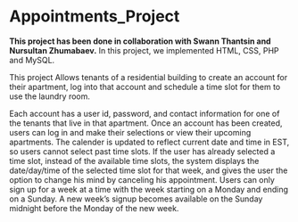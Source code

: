 # Appointments_Project

**This project has been done in collaboration with Swann Thantsin and Nursultan Zhumabaev.**
In this project, we implemented HTML, CSS, PHP and MySQL.

This project Allows tenants of a residential building to create an account for their apartment, log into that account and schedule a time slot for them to use the laundry room.

Each account has a user id, password, and contact information for one of the tenants that live in that apartment. Once an account has been created, users can log in and
make their selections or view their upcoming apartments.
The calender is updated to reflect current date and time in EST, so users cannot select past time slots. 
If the user has already selected a time slot, instead of the available time slots, the system displays the date/day/time of the selected time slot for that week,
and gives the user the option to change his mind by canceling his appointment. 
Users can only sign up for a week at a time with the week starting on a Monday and ending on a Sunday. A new week’s signup becomes available on the Sunday midnight
before the Monday of the new week.


